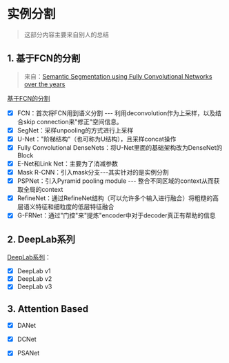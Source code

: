# 实例分割

> 这部分内容主要来自别人的总结

## 1. 基于FCN的分割

> 来自：[Semantic Segmentation using Fully Convolutional Networks over the years](https://meetshah1995.github.io/semantic-segmentation/deep-learning/pytorch/visdom/2017/06/01/semantic-segmentation-over-the-years.html)

[基于FCN的分割](semantic_segmentation/segmentation.md)

- [x] FCN：首次将FCN用到语义分割 --- 利用deconvolution作为上采样，以及结合skip connection来"修正"空间信息。
- [x] SegNet：采样unpooling的方式进行上采样
- [x] U-Net："阶梯结构"（也可称为U结构），且采样concat操作
- [x] Fully Convolutional DenseNets：将U-Net里面的基础架构改为DenseNet的Block
- [x] E-Net和Link Net：主要为了消减参数
- [x] Mask R-CNN：引入mask分支---其实针对的是实例分割
- [x] PSPNet：引入Pyramid pooling module --- 整合不同区域的context从而获取全局的context
- [x] RefineNet：通过RefineNet结构（可以允许多个输入进行融合）将粗糙的高层语义特征和细粒度的低层特征融合
- [x] G-FRNet：通过"门控"来"提炼"encoder中对于decoder真正有帮助的信息

## 2. DeepLab系列

[DeepLab系列](deeplab/deeplab.md)：

- [x] DeepLab v1
- [x] DeepLab v2
- [x] DeepLab v3

## 3. Attention Based

- [x] DANet
- [x] DCNet
- [x] PSANet


